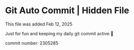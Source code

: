 # Git Auto Commit | Hidden File

This file was added Feb 12, 2025

Just for fun and keeping my daily git commit active 🤪

commit number: 2305285
